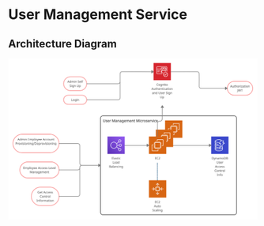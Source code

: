 # User Management Service

## Architecture Diagram
![Architecture Diagram](./diagrams/272UserManagementServiceArchitectureV2.jpeg "V2")

